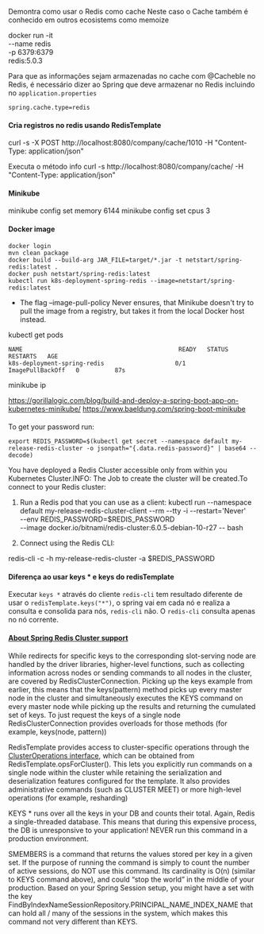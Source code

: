 

Demontra como usar o Redis como cache
Neste caso o Cache também é conhecido em outros ecosistems como memoize

docker run -it \
    --name redis \
    -p 6379:6379 \
    redis:5.0.3
    
Para que as informações sejam armazenadas no cache com @Cacheble no Redis, é necessário dizer ao Spring que deve armazenar no Redis incluindo no `application.properties`
 
```
spring.cache.type=redis
```


#### Cria registros no redis usando RedisTemplate

curl -s -X POST http://localhost:8080/company/cache/1010 -H "Content-Type: application/json"

Executa o método info
curl -s http://localhost:8080/company/cache/ -H "Content-Type: application/json"

#### Minikube
minikube config set memory 6144
minikube config set cpus 3

#### Docker image 

```
docker login
mvn clean package
docker build --build-arg JAR_FILE=target/*.jar -t netstart/spring-redis:latest .
docker push netstart/spring-redis:latest
kubectl run k8s-deployment-spring-redis --image=netstart/spring-redis:latest
```

* The flag –image-pull-policy Never ensures, that Minikube doesn't try to pull the image from a registry, but takes it from the local Docker host instead.


kubectl get pods

```
NAME                                            READY   STATUS             RESTARTS   AGE
k8s-deployment-spring-redis                    0/1     ImagePullBackOff   0          87s
```


minikube ip

https://gorillalogic.com/blog/build-and-deploy-a-spring-boot-app-on-kubernetes-minikube/
https://www.baeldung.com/spring-boot-minikube

####

To get your password run:

    export REDIS_PASSWORD=$(kubectl get secret --namespace default my-release-redis-cluster -o jsonpath="{.data.redis-password}" | base64 --decode)

You have deployed a Redis Cluster accessible only from within you Kubernetes Cluster.INFO: The Job to create the cluster will be created.To connect to your Redis cluster:

1. Run a Redis pod that you can use as a client:
kubectl run --namespace default my-release-redis-cluster-client --rm --tty -i --restart='Never' \
 --env REDIS_PASSWORD=$REDIS_PASSWORD \
--image docker.io/bitnami/redis-cluster:6.0.5-debian-10-r27 -- bash

2. Connect using the Redis CLI:

redis-cli -c -h my-release-redis-cluster -a $REDIS_PASSWORD



#### Diferença ao usar keys * e keys do redisTemplate

Executar `keys *` através do cliente `redis-cli` tem resultado diferente de usar o `redisTemplate.keys("*")`, o spring vai em cada nó e realiza a consulta e consolida para nós, `redis-cli` não. O `redis-cli` consulta apenas no nó corrente. 


#### [About Spring Redis Cluster support](https://docs.spring.io/spring-data/data-redis/docs/current/reference/html/#cluster)

While redirects for specific keys to the corresponding slot-serving node are handled by the driver libraries, higher-level functions, such as collecting information across nodes or sending commands to all nodes in the cluster, are covered by RedisClusterConnection. Picking up the keys example from earlier, this means that the keys(pattern) method picks up every master node in the cluster and simultaneously executes the KEYS command on every master node while picking up the results and returning the cumulated set of keys. To just request the keys of a single node RedisClusterConnection provides overloads for those methods (for example, keys(node, pattern))


RedisTemplate provides access to cluster-specific operations through the [ClusterOperations interface](https://docs.spring.io/spring-data/data-redis/docs/current/reference/html/#cluster.redistemplate), which can be obtained from RedisTemplate.opsForCluster(). This lets you explicitly run commands on a single node within the cluster while retaining the serialization and deserialization features configured for the template. It also provides administrative commands (such as CLUSTER MEET) or more high-level operations (for example, resharding)

KEYS * runs over all the keys in your DB and counts their total. Again, Redis a single-threaded database. This means that during this expensive process, the DB is unresponsive to your application! NEVER run this command in a production environment.

SMEMBERS is a command that returns the values stored per key in a given set. If the purpose of running the command is simply to count the number of active sessions, do NOT use this command. Its cardinality is O(n) (similar to KEYS command above), and could “stop the world” in the middle of your production. Based on your Spring Session setup, you might have a set with the key FindByIndexNameSessionRepository.PRINCIPAL_NAME_INDEX_NAME that can hold all / many of the sessions in the system, which makes this command not very different than KEYS.


